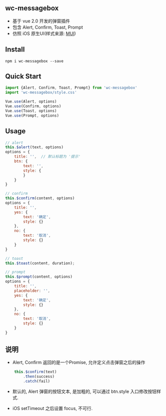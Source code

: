 ## wc-messagebox
* 基于 vue 2.0 开发的弹窗插件
* 包含 Alert, Confirm, Toast, Prompt
* 仿照 iOS 原生UI(样式来源: [MUI](http://dev.dcloud.net.cn/mui/))

## Install
```shell
npm i wc-messagebox --save
```

## Quick Start
```javascript
import {Alert, Confirm, Toast, Prompt} from 'wc-messagebox'
import 'wc-messagebox/style.css'

Vue.use(Alert, options)
Vue.use(Confirm, options)
Vue.use(Toast, options)
Vue.use(Prompt, options)
```

## Usage
```javascript
// alert
this.$alert(text, options)
options = {
	title: '',  // 默认标题为 '提示'
	btn: {
		text: '',
		style: {
		}
	}
}

// confirm
this.$confirm(content, options)
options = {
    title: '', 
    yes: {
        text: '确定',
        style: {}
    },
    no: {
        text: '取消',
        style: {}
    }
}

// toast
this.$toast(content, duration);

// prompt
this.$prompt(content, options)
options = {
    title: '',
    placeholder: '', 
    yes: {
        text: '确定',
        style: {}
    },
    no: {
        text: '取消',
        style: {}
    }
}
```

## 说明
* Alert, Confirm 返回的是一个Promise, 允许定义点击弹窗之后的操作
```javascript
    this.$confirm(text)
        .then(success)
        .catch(fail)
```
* 默认的, Alert 弹窗的按钮文本, 是加粗的, 可以通过 btn.style 入口修改按钮样式.

* iOS setTimeout 之后设置 focus, 不可行.
